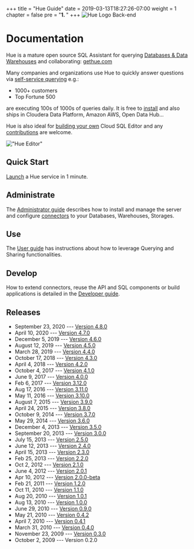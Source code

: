 +++
title = "Hue Guide"
date = 2019-03-13T18:27:26-07:00
weight = 1
chapter = false
pre = "<b>1. </b>"
+++
![Hue Logo Back-end](/images/hue_logo.png)

<h1>Documentation</h1>

Hue is a mature open source SQL Assistant for querying [Databases & Data Warehouses](/administrator/configuration/connectors/) and collaborating: [gethue.com](http://gethue.com)

Many companies and organizations use Hue to quickly answer questions via [self-service querying](/user/querying/) e.g.:

* 1000+ customers
* Top Fortune 500

are executing 100s of 1000s of queries daily. It is free to [install](/administrator/installation/dependencies/) and also ships in Cloudera Data Platform, Amazon AWS, Open Data Hub...

Hue is also ideal for [building your own](https://docs.gethue.com/developer/parsers/) Cloud SQL Editor and any [contributions](https://github.com/cloudera/hue/blob/master/CONTRIBUTING.md) are welcome.

!["Hue Editor"](https://cdn.gethue.com/uploads/2020/04/hue-4.7.png)


Quick Start
-----------
[Launch](/quickstart/) a Hue service in 1 minute.

Administrate
------------
The [Administrator guide](administrator/index.html) describes how to install and manage the server and configure [connectors](/administrator/configuration/connectors/) to your Databases, Warehouses, Storages.

Use
---
The [User guide](user/index.html) has instructions about how to leverage Querying and Sharing functionalities.

Develop
-------
How to extend connectors, reuse the API and SQL components or build applications is detailed in the [Developer guide](developer/index.html).

Releases
--------

* September 23, 2020 --- [Version 4.8.0](releases/release-notes-4.8.0/index.html)
* April 10, 2020 --- [Version 4.7.0](releases/release-notes-4.7.0/index.html)
* December 5, 2019 --- [Version 4.6.0](releases/release-notes-4.6.0/index.html)
* August 12, 2019 --- [Version 4.5.0](releases/release-notes-4.5.0/index.html)
* March 28, 2019 --- [Version 4.4.0](releases/release-notes-4.4.0/index.html)
* October 17, 2018 --- [Version 4.3.0](releases/release-notes-4.3.0/index.html)
* April 4, 2018 --- [Version 4.2.0](releases/release-notes-4.2.0/index.html)
* October 4, 2017 --- [Version 4.1.0](releases/release-notes-4.1.0/index.html)
* June 9, 2017 --- [Version 4.0.0](releases/release-notes-4.0.0/index.html)
* Feb 6, 2017 --- [Version 3.12.0](releases/release-notes-3.12.0/index.html)
* Aug 17, 2016 --- [Version 3.11.0](releases/release-notes-3.11.0/index.html)
* May 11, 2016 --- [Version 3.10.0](releases/release-notes-3.10.0/index.html)
* August 7, 2015 --- [Version 3.9.0](releases/release-notes-3.9.0/index.html)
* April 24, 2015 --- [Version 3.8.0](releases/release-notes-3.8.0/index.html)
* October 9, 2014 --- [Version 3.7.0](releases/release-notes-3.7.0/index.html)
* May 29, 2014 --- [Version 3.6.0](releases/release-notes-3.6.0/index.html)
* December 4, 2013 --- [Version 3.5.0](releases/release-notes-3.5.0/index.html)
* September 20, 2013 --- [Version 3.0.0](releases/release-notes-3.0.0/index.html)
* July 15, 2013 --- [Version 2.5.0](releases/release-notes-2.5.0/index.html)
* June 12, 2013 --- [Version 2.4.0](releases/release-notes-2.4.0/index.html)
* April 15, 2013 --- [Version 2.3.0](releases/release-notes-2.3.0/index.html)
* Feb 25, 2013 --- [Version 2.2.0](releases/release-notes-2.2.0/index.html)
* Oct 2, 2012 --- [Version 2.1.0](releases/release-notes-2.1.0/index.html)
* June 4, 2012 --- [Version 2.0.1](releases/release-notes-2.0.1/index.html)
* Apr 10, 2012 --- [Version 2.0.0-beta](releases/release-notes-2.0.0-beta/index.html)
* Feb 21, 2011 --- [Version 1.2.0](releases/release-notes-1.2.0/index.html)
* Oct 11, 2010 --- [Version 1.1.0](releases/release-notes-1.1.0/index.html)
* Aug 20, 2010 --- [Version 1.0.1](releases/release-notes-1.0.1/index.html)
* Aug 13, 2010 --- [Version 1.0.0](releases/release-notes-1.0.0/index.html)
* June 29, 2010 --- [Version 0.9.0](releases/release-notes-0.9.0/index.html)
* May 21, 2010 --- [Version 0.4.2](releases/release-notes-0.4.2/index.html)
* April 7, 2010 --- [Version 0.4.1](releases/release-notes-0.4.1/index.html)
* March 31, 2010 --- [Version 0.4.0](releases/release-notes-0.4.0/index.html)
* November 23, 2009 --- [Version 0.3.0](releases/release-notes-0.3.0/index.html)
* October 2, 2009 --- Version 0.2.0
